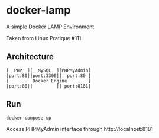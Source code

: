 # docker-lamp
A simple Docker LAMP Environment

Taken from Linux Pratique #111

## Architecture

```
[  PHP  ][  MySQL  ][PHPMyAdmin]
|port:80||port:3306||  port:80 |
[         Docker Engine        ]
|port:80||         || port:8181|
```

## Run

```
docker-compose up
```

Access PHPMyAdmin interface through http://localhost:8181
